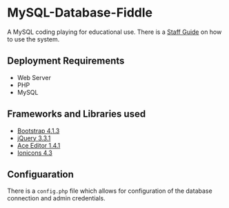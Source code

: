 # MySQL-Database-Fiddle
A MySQL coding playing for educational use.
There is a [Staff Guide](/MySQL%20Coding%20Playground%20-%20Staff%20Guide.docx) on how to use the system.

## Deployment Requirements
- Web Server
- PHP
- MySQL

## Frameworks and Libraries used
- [Bootstrap 4.1.3](https://getbootstrap.com/)
- [jQuery 3.3.1](https://jquery.com/)
- [Ace Editor 1.4.1](https://ace.c9.io/)
- [Ionicons 4.3](https://ionicons.com/)

## Configuaration
There is a `config.php` file which allows for configuration of the database connection and admin credentials.
